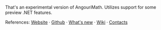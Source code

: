 That's an experimental version of AngouriMath. Utilizes support for some preview .NET features.

References:
[Website](https://am.angouri.org) · [Github](https://github.com/asc-community/AngouriMath) · [What's new](https://am.angouri.org/whatsnew/) · [Wiki](https://am.angouri.org/wiki/) · [Contacts](https://am.angouri.org/#contacts)
